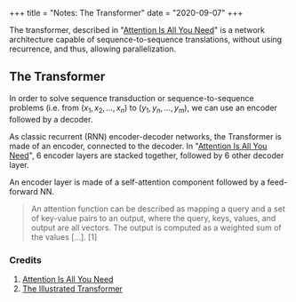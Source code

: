 +++
title = "Notes: The Transformer"
date = "2020-09-07"
+++

The transformer, described in "[Attention Is All You Need](https://arxiv.org/abs/1706.03762)" is a network architecture capable of sequence-to-sequence translations, without using recurrence, and thus, allowing parallelization.

<!--more-->

## The Transformer

In order to solve sequence transduction or sequence-to-sequence
problems (i.e. from $(x_1, x_2, ..., x_n)$ to $(y_1, y_n, ..., y_m)$, we can use an encoder followed by a decoder.

As classic recurrent (RNN) encoder-decoder networks, the Transformer is made of an encoder, connected to the decoder. In  "[Attention Is All You Need](https://arxiv.org/abs/1706.03762)", 6 encoder layers are stacked together, followed by 6 other decoder layer.

An encoder layer is made of a self-attention component followed by a feed-forward NN.
> An attention function can be described as mapping a query and a set of key-value pairs to an output, where the query, keys, values, and output are all vectors. The output is computed as a weighted sum of the values [...]. [1]


### Credits
1. [Attention Is All You Need](https://arxiv.org/abs/1706.03762)
2. [The Illustrated Transformer](http://jalammar.github.io/illustrated-transformer/)